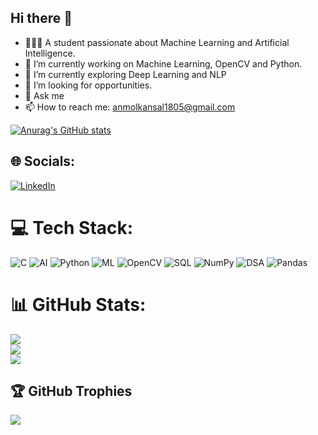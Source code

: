 ## Hi there 👋

- 👨🏽‍💻 A student passionate about Machine Learning and Artificial Intelligence.
- 🔭 I’m currently working on Machine Learning, OpenCV and Python.
- 🌱 I’m currently exploring Deep Learning and NLP 
- 🤔 I’m looking for opportunities.
- 💬 Ask me 
- 📫 How to reach me: anmolkansal1805@gmail.com
  
[![Anurag's GitHub stats](https://github-readme-stats.vercel.app/api?username=anmol-005)](https://github.com/anmol-005/github-readme-stats)

## 🌐 Socials:
[![LinkedIn](https://img.shields.io/badge/LinkedIn-%230077B5.svg?logo=linkedin&logoColor=white)](https://www.linkedin.com/in/anmolkansal2005/)

# 💻 Tech Stack:
![C](https://img.shields.io/badge/c-%2300599C.svg?style=for-the-badge&logo=c&logoColor=white) ![AI](https://img.shields.io/badge/AI-%2300C4CC.svg?style=for-the-badge&logo=ai&logoColor=white) ![Python](https://img.shields.io/badge/python-3670A0?style=for-the-badge&logo=python&logoColor=ffdd54) ![ML](https://img.shields.io/badge/ML-%23FFA500.svg?style=for-the-badge&logo=ml&logoColor=white) ![OpenCV](https://img.shields.io/badge/OpenCV-%23FFBB00.svg?style=for-the-badge&logo=opencv&logoColor=white) ![SQL](https://img.shields.io/badge/SQL-%2300C4CC.svg?style=for-the-badge&logo=sql&logoColor=white) ![NumPy](https://img.shields.io/badge/NumPy-%23013243.svg?style=for-the-badge&logo=numpy&logoColor=white) ![DSA](https://img.shields.io/badge/DSA-%23FFBB00.svg?style=for-the-badge&logo=dsa&logoColor=white) ![Pandas](https://img.shields.io/badge/Pandas-%23150458.svg?style=for-the-badge&logo=pandas&logoColor=white)
# 📊 GitHub Stats:
![](https://github-readme-stats.vercel.app/api?username=anmol-005&theme=dark&hide_border=false&include_all_commits=true&count_private=true)<br/>
![](https://github-readme-streak-stats.herokuapp.com/?user=anmol-005&theme=dark&hide_border=false)<br/>
![](https://github-readme-stats.vercel.app/api/top-langs/?username=anmol-005&theme=dark&hide_border=false&include_all_commits=true&count_private=true&layout=compact)

## 🏆 GitHub Trophies
![](https://github-profile-trophy.vercel.app/?username=anmol-005&theme=radical&no-frame=false&no-bg=true&margin-w=4&cache=none)


